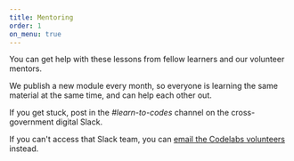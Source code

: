 ```yaml
---
title: Mentoring
order: 1
on_menu: true
---
```


<p class="lede">You can get help with these lessons from fellow learners and our volunteer mentors.</p>

We publish a new module every month, so everyone is learning the same material at the same time, and can help each other out.

If you get stuck, post in the *#learn-to-codes* channel on the cross-government digital Slack.

If you can't access that Slack team, you can [email the Codelabs volunteers](mailto:ddatcodelabs@gmail.com) instead.
